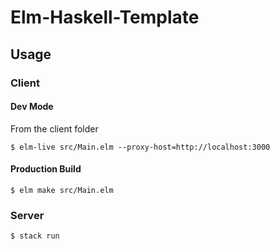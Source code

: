 # Elm-Haskell-Template

## Usage 

### Client 

#### Dev Mode

From the client folder

`$ elm-live src/Main.elm --proxy-host=http://localhost:3000`

#### Production Build 

`$ elm make src/Main.elm`

### Server 

`$ stack run`
